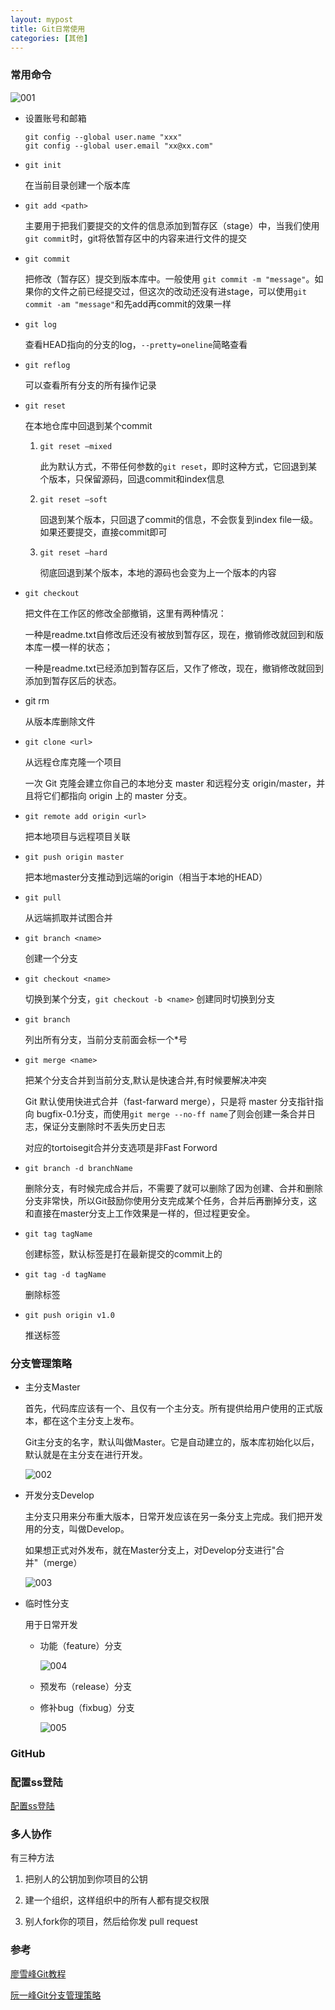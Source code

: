 ```yaml
---
layout: mypost
title: Git日常使用
categories: [其他]
---
```


### 常用命令

![001](001.png)


+ 设置账号和邮箱

    ```
    git config --global user.name "xxx"
    git config --global user.email "xx@xx.com"
    ```

+ `git init`

    在当前目录创建一个版本库

+ `git add <path>`

    主要用于把我们要提交的文件的信息添加到暂存区（stage）中，当我们使用`git commit`时，git将依暂存区中的内容来进行文件的提交

+ `git commit`

    把修改（暂存区）提交到版本库中。一般使用 `git commit -m "message"`。如果你的文件之前已经提交过，但这次的改动还没有进stage，可以使用`git commit -am "message"`和先add再commit的效果一样

+ `git log`

    查看HEAD指向的分支的log，`--pretty=oneline`简略查看

+ `git reflog`

    可以查看所有分支的所有操作记录

+ `git reset`

    在本地仓库中回退到某个commit

    1. `git reset –mixed`
        
        此为默认方式，不带任何参数的`git reset`，即时这种方式，它回退到某个版本，只保留源码，回退commit和index信息
    2. `git reset –soft`
        
        回退到某个版本，只回退了commit的信息，不会恢复到index file一级。如果还要提交，直接commit即可
    
    3. `git reset –hard`
    
        彻底回退到某个版本，本地的源码也会变为上一个版本的内容

+ `git checkout`

    把文件在工作区的修改全部撤销，这里有两种情况：

    一种是readme.txt自修改后还没有被放到暂存区，现在，撤销修改就回到和版本库一模一样的状态；

    一种是readme.txt已经添加到暂存区后，又作了修改，现在，撤销修改就回到添加到暂存区后的状态。

+ git rm

    从版本库删除文件

+ `git clone <url>`

    从远程仓库克隆一个项目

	一次 Git 克隆会建立你自己的本地分支 master 和远程分支 origin/master，并且将它们都指向 origin 上的 master 分支。

+ `git remote add origin <url>` 

    把本地项目与远程项目关联

+ `git push origin master`

    把本地master分支推动到远端的origin（相当于本地的HEAD）

+ `git pull`

    从远端抓取并试图合并

+ `git branch <name>`

    创建一个分支

+ `git checkout <name>`

    切换到某个分支，`git checkout -b <name>` 创建同时切换到分支

+ `git branch`

    列出所有分支，当前分支前面会标一个*号

+ `git merge <name>`

    把某个分支合并到当前分支,默认是快速合并,有时候要解决冲突

    Git 默认使用快进式合并（fast-farward merge），只是将 master 分支指针指向 bugfix-0.1分支，而使用`git merge --no-ff name`了则会创建一条合并日志，保证分支删除时不丢失历史日志

    对应的tortoisegit合并分支选项是非Fast Forword

+ `git branch -d branchName`

    删除分支，有时候完成合并后，不需要了就可以删除了因为创建、合并和删除分支非常快，所以Git鼓励你使用分支完成某个任务，合并后再删掉分支，这和直接在master分支上工作效果是一样的，但过程更安全。

+ `git tag tagName`

    创建标签，默认标签是打在最新提交的commit上的

+ `git tag -d tagName`

    删除标签

+ `git push origin v1.0`

    推送标签

### 分支管理策略

+ 主分支Master

    首先，代码库应该有一个、且仅有一个主分支。所有提供给用户使用的正式版本，都在这个主分支上发布。

    Git主分支的名字，默认叫做Master。它是自动建立的，版本库初始化以后，默认就是在主分支在进行开发。

    ![002](002.png)

+ 开发分支Develop

    主分支只用来分布重大版本，日常开发应该在另一条分支上完成。我们把开发用的分支，叫做Develop。

    如果想正式对外发布，就在Master分支上，对Develop分支进行"合并"（merge）

    ![003](003.png)

+ 临时性分支

    用于日常开发

    + 功能（feature）分支

        ![004](004.png)

    + 预发布（release）分支

    + 修补bug（fixbug）分支

        ![005](005.png)

### GitHub

### 配置ss登陆

[配置ss登陆](http://blog.tmaize.net/posts/2017/07/22/github%E9%85%8D%E7%BD%AEssh%E7%99%BB%E9%99%86.html)

### 多人协作

有三种方法

1. 把别人的公钥加到你项目的公钥

2. 建一个组织，这样组织中的所有人都有提交权限

3. 别人fork你的项目，然后给你发 pull request

### 参考

[廖雪峰Git教程](https://www.liaoxuefeng.com/wiki/0013739516305929606dd18361248578c67b8067c8c017b000)

[阮一峰Git分支管理策略](http://www.ruanyifeng.com/blog/2012/07/git.html)
